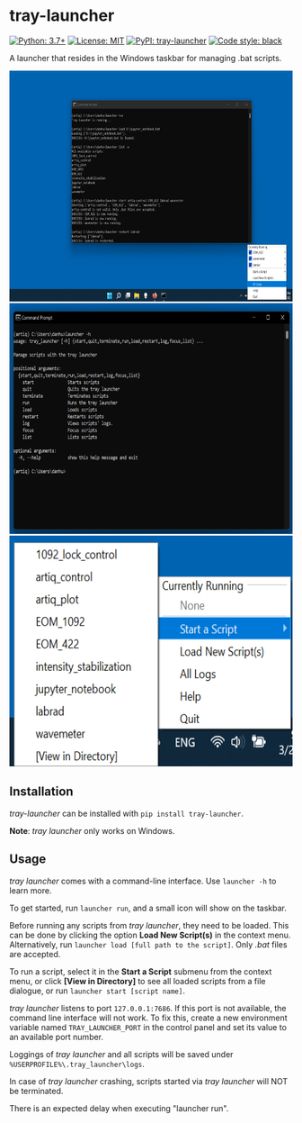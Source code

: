 # tray-launcher

[![Python: 3.7+](https://img.shields.io/badge/python-3.7+-blue.svg)](https://docs.python.org/3.7/)
[![License: MIT](https://img.shields.io/badge/License-MIT-yellow.svg)](https://opensource.org/licenses/MIT)
[![PyPI: tray-launcher](https://img.shields.io/pypi/v/tray-launcher)](https://pypi.org/project/tray-launcher/)
[![Code style: black](https://img.shields.io/badge/code%20style-black-000000.svg)](https://github.com/psf/black)

A launcher that resides in the Windows taskbar for managing .bat scripts.

<img src="https://github.com/Jayich-Lab/tray-launcher/blob/td-readme/tray_launcher_at_work.png" width="620" height="410">
<img src="https://github.com/Jayich-Lab/tray-launcher/blob/td-readme/tray_launcher_at_work(2).png" width="620" height="410">
<img src="https://github.com/Jayich-Lab/tray-launcher/blob/td-readme/tray_launcher_at_work(3).png" width="620" height="410">

## Installation

*tray-launcher* can be installed with `pip install tray-launcher`. 

**Note**: *tray launcher* only works on Windows. 

## Usage

*tray launcher* comes with a command-line interface. Use `launcher -h` to learn more.

To get started, run `launcher run`, and a small icon will show on the taskbar.

Before running any scripts from *tray launcher*, they need to be loaded. This can be done by clicking the option **Load New Script(s)** in the context menu. Alternatively, run `launcher load [full path to the script]`. Only *.bat* files are accepted.

To run a script, select it in the **Start a Script** submenu from the context menu, or click **[View in Directory]** to see all loaded scripts from a file dialogue, or run `launcher start [script name]`.

*tray launcher* listens to port `127.0.0.1:7686`. If this port is not available, the command line interface will not work. To fix this, create a new environment variable named `TRAY_LAUNCHER_PORT` in the control panel and set its value to an available port number.

Loggings of *tray launcher* and all scripts will be saved under `%USERPROFILE%\.tray_launcher\logs`.

In case of *tray launcher* crashing, scripts started via *tray launcher* will NOT be terminated.

There is an expected delay when executing "launcher run".
